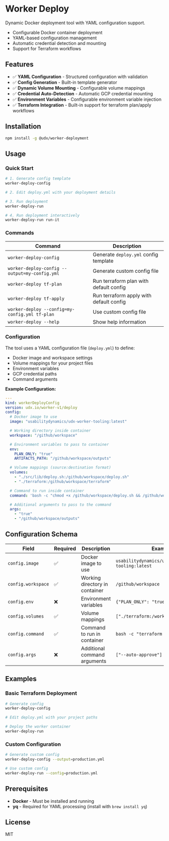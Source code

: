 # Worker Deploy

Dynamic Docker deployment tool with YAML configuration support.

- Configurable Docker container deployment
- YAML-based configuration management
- Automatic credential detection and mounting
- Support for Terraform workflows

## Features

- ✅ **YAML Configuration** - Structured configuration with validation
- ✅ **Config Generation** - Built-in template generator
- ✅ **Dynamic Volume Mounting** - Configurable volume mappings
- ✅ **Credential Auto-Detection** - Automatic GCP credential mounting
- ✅ **Environment Variables** - Configurable environment variable injection
- ✅ **Terraform Integration** - Built-in support for terraform plan/apply workflows

## Installation

```bash
npm install -g @udx/worker-deployment
```

## Usage

### Quick Start

```bash
# 1. Generate config template
worker-deploy-config

# 2. Edit deploy.yml with your deployment details

# 3. Run deployment
worker-deploy-run

# 4. Run deployment interactively
worker-deploy-run run-it
```

### Commands

| Command                                        | Description                             |
| ---------------------------------------------- | --------------------------------------- |
| `worker-deploy-config`                         | Generate `deploy.yml` config template   |
| `worker-deploy-config --output=my-config.yml`  | Generate custom config file             |
| `worker-deploy tf-plan`                        | Run terraform plan with default config  |
| `worker-deploy tf-apply`                       | Run terraform apply with default config |
| `worker-deploy --config=my-config.yml tf-plan` | Use custom config file                  |
| `worker-deploy --help`                         | Show help information                   |

### Configuration

The tool uses a YAML configuration file (`deploy.yml`) to define:

- Docker image and workspace settings
- Volume mappings for your project files
- Environment variables
- GCP credential paths
- Command arguments

**Example Configuration:**

```yaml
---
kind: workerDeployConfig
version: udx.io/worker-v1/deploy
config:
  # Docker image to use
  image: "usabilitydynamics/udx-worker-tooling:latest"

  # Working directory inside container
  workspace: "/github/workspace"

  # Environment variables to pass to container
  env:
    PLAN_ONLY: "true"
    ARTIFACTS_PATH: "/github/workspace/outputs"

  # Volume mappings (source:destination format)
  volumes:
    - "./src/lib/deploy.sh:/github/workspace/deploy.sh"
    - "./terraform:/github/workspace/terraform"

  # Command to run inside container
  command: 'bash -c "chmod +x /github/workspace/deploy.sh && /github/workspace/deploy.sh"'

  # Additional arguments to pass to the command
  args:
    - "true"
    - "/github/workspace/outputs"
```

## Configuration Schema

| Field              | Required | Description                    | Example                                       |
| ------------------ | -------- | ------------------------------ | --------------------------------------------- |
| `config.image`     | ✅       | Docker image to use            | `usabilitydynamics/udx-worker-tooling:latest` |
| `config.workspace` | ✅       | Working directory in container | `/github/workspace`                           |
| `config.env`       | ❌       | Environment variables          | `{"PLAN_ONLY": "true"}`                       |
| `config.volumes`   | ✅       | Volume mappings                | `["./terraform:/workspace/terraform"]`        |
| `config.command`   | ✅       | Command to run in container    | `bash -c "terraform plan"`                    |
| `config.args`      | ❌       | Additional command arguments   | `["--auto-approve"]`                          |

## Examples

### Basic Terraform Deployment

```bash
# Generate config
worker-deploy-config

# Edit deploy.yml with your project paths

# Deploy the worker container
worker-deploy-run
```

### Custom Configuration

```bash
# Generate custom config
worker-deploy-config --output=production.yml

# Use custom config
worker-deploy-run --config=production.yml
```

## Prerequisites

- **Docker** - Must be installed and running
- **yq** - Required for YAML processing (install with `brew install yq`)

## License

MIT
